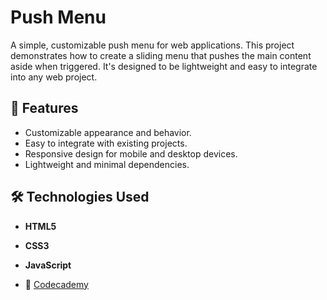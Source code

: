 # Push Menu  

A simple, customizable push menu for web applications. This project demonstrates how to create a sliding menu that pushes the main content aside when triggered. It's designed to be lightweight and easy to integrate into any web project.

## 🚀 Features
- Customizable appearance and behavior.
- Easy to integrate with existing projects.
- Responsive design for mobile and desktop devices.
- Lightweight and minimal dependencies.

## 🛠 Technologies Used
- **HTML5**
- **CSS3**
- **JavaScript**

- 🔗 [Codecademy](https://www.codecademy.com/)  

